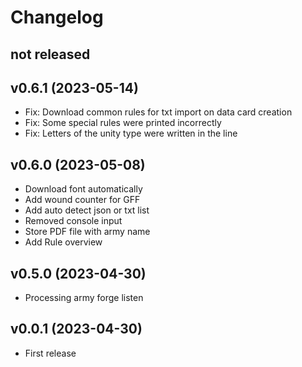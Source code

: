 # Changelog

## not released

## v0.6.1 (2023-05-14)

- Fix: Download common rules for txt import on data card creation
- Fix: Some special rules were printed incorrectly
- Fix: Letters of the unity type were written in the line

## v0.6.0 (2023-05-08)

- Download font automatically
- Add wound counter for GFF
- Add auto detect json or txt list
- Removed console input
- Store PDF file with army name
- Add Rule overview

## v0.5.0 (2023-04-30)

- Processing army forge listen

## v0.0.1 (2023-04-30)

- First release
